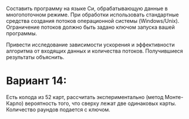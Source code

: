 Составить программу на языке Си, обрабатывающую данные в многопоточном режиме. При обработки использовать стандартные средства создания потоков операционной системы (Windows/Unix). Ограничение потоков должно быть задано ключом запуска вашей программы.

Привести исследование зависимости ускорения и эффективности алгоритма от входящих данных и количества потоков. Получившиеся результаты объяснить.

# Вариант 14:

Есть колода из 52 карт, рассчитать экспериментально (метод Монте-Карло) вероятность того, что сверху лежат две одинаковых карты. Количество раундов подается с ключом.
